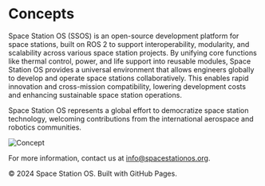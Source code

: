 <!--
layout: default
title: Concepts
nav_order: 6
-->

# Concepts

Space Station OS (SSOS) is an open-source development platform for space stations, built on ROS 2 to support interoperability, modularity, and scalability across various space station projects. 
By unifying core functions like thermal control, power, and life support into reusable modules, Space Station OS provides a universal environment that allows engineers globally to develop and operate space stations collaboratively. 
This enables rapid innovation and cross-mission compatibility, lowering development costs and enhancing sustainable space station operations. 

Space Station OS represents a global effort to democratize space station technology, welcoming contributions from the international aerospace and robotics communities.


![Concept](https://github.com/user-attachments/assets/041aae57-5af8-4ddc-a42a-752ede259ea3)



For more information, contact us at [info@spacestationos.org](mailto:info@spacestationos.org).

© 2024 Space Station OS. Built with GitHub Pages.
